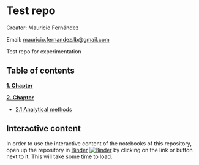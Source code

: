 # Test repo

Creator: Mauricio Fernández

Email: mauricio.fernandez.lb@gmail.com

Test repo for experimentation

## Table of contents
[**1. Chapter**](01_Chapter)

[**2. Chapter**](02_Chapter)
* [2.1 Analytical methods](02_Chapter/01_Analytical_methods.ipynb)

## Interactive content

In order to use the interactive content of the notebooks of this repository, open up the repository in 
[Binder](https://mybinder.org/v2/gh/mauricio-fernandez-l/test/master)
[![Binder](https://mybinder.org/badge_logo.svg)](https://mybinder.org/v2/gh/mauricio-fernandez-l/test/master)
by clicking on the link or button next to it. This will take some time to load.